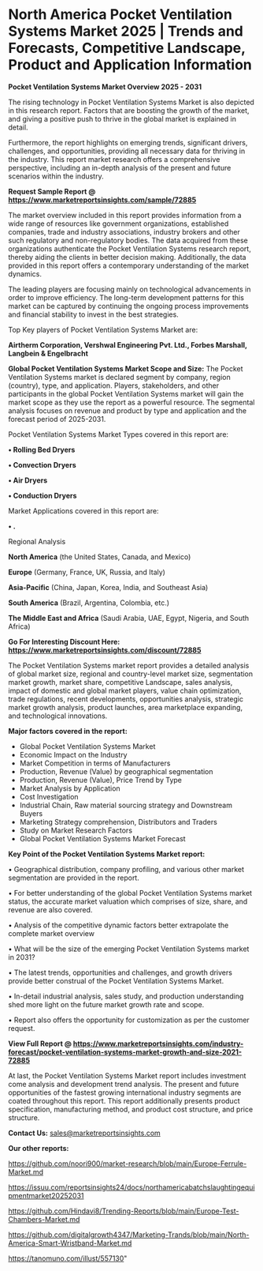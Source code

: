 # North America Pocket Ventilation Systems Market 2025 | Trends and Forecasts, Competitive Landscape, Product and Application Information

<Strong> Pocket Ventilation Systems Market Overview 2025 - 2031</strong>

The rising technology in Pocket Ventilation Systems Market is also depicted in this research report. Factors that are boosting the growth of the market, and giving a positive push to thrive in the global market is explained in detail.

Furthermore, the report highlights on emerging trends, significant drivers, challenges, and opportunities, providing all necessary data for thriving in the industry. This report market research offers a comprehensive perspective, including an in-depth analysis of the present and future scenarios within the industry.

<strong>Request Sample Report @ <a href=https://www.marketreportsinsights.com/sample/72885>https://www.marketreportsinsights.com/sample/72885</a></strong>

The market overview included in this report provides information from a wide range of resources like government organizations, established companies, trade and industry associations, industry brokers and other such regulatory and non-regulatory bodies. The data acquired from these organizations authenticate the Pocket Ventilation Systems research report, thereby aiding the clients in better decision making. Additionally, the data provided in this report offers a contemporary understanding of the market dynamics.

The leading players are focusing mainly on technological advancements in order to improve efficiency. The long-term development patterns for this market can be captured by continuing the ongoing process improvements and financial stability to invest in the best strategies.

Top Key players of Pocket Ventilation Systems Market are:

<strong>Airtherm Corporation, Vershwal Engineering Pvt. Ltd., Forbes Marshall, Langbein & Engelbracht</strong>

<strong><b>Global Pocket Ventilation Systems Market Scope and Size:</b></strong>
The Pocket Ventilation Systems market is declared segment by company, region (country), type, and application. Players, stakeholders, and other participants in the global Pocket Ventilation Systems market will gain the market scope as they use the report as a powerful resource. The segmental analysis focuses on revenue and product by type and application and the forecast period of 2025-2031.

Pocket Ventilation Systems Market Types covered in this report are:

<strong>• Rolling Bed Dryers

• Convection Dryers

• Air Dryers

• Conduction Dryers</strong>

Market Applications covered in this report are:

<strong>• .</strong> 

Regional Analysis

<strong>North America</strong> (the United States, Canada, and Mexico)

<strong>Europe</strong> (Germany, France, UK, Russia, and Italy)

<strong>Asia-Pacific</strong> (China, Japan, Korea, India, and Southeast Asia)

<strong>South America</strong> (Brazil, Argentina, Colombia, etc.)

<strong>The Middle East and Africa</strong> (Saudi Arabia, UAE, Egypt, Nigeria, and South Africa)

<strong>Go For Interesting Discount Here: <a href=https://www.marketreportsinsights.com/discount/72885>https://www.marketreportsinsights.com/discount/72885</a></strong>

The Pocket Ventilation Systems market report provides a detailed analysis of global market size, regional and country-level market size, segmentation market growth, market share, competitive Landscape, sales analysis, impact of domestic and global market players, value chain optimization, trade regulations, recent developments, opportunities analysis, strategic market growth analysis, product launches, area marketplace expanding, and technological innovations.

<strong><b>Major factors covered in the report:</b></strong>
<ul>
  <li>Global Pocket Ventilation Systems Market </li>
  <li>Economic Impact on the Industry</li>
  <li>Market Competition in terms of Manufacturers</li>
  <li>Production, Revenue (Value) by geographical segmentation</li>
  <li>Production, Revenue (Value), Price Trend by Type</li>
  <li>Market Analysis by Application</li>
  <li>Cost Investigation</li>
  <li>Industrial Chain, Raw material sourcing strategy and Downstream Buyers</li>
  <li>Marketing Strategy comprehension, Distributors and Traders</li>
  <li>Study on Market Research Factors</li>
  <li>Global Pocket Ventilation Systems Market Forecast</li>
</ul>

<strong><b>Key Point of the Pocket Ventilation Systems Market report:</b></strong>

• Geographical distribution, company profiling, and various other market segmentation are provided in the report.

• For better understanding of the global Pocket Ventilation Systems market status, the accurate market valuation which comprises of size, share, and revenue are also covered.

• Analysis of the competitive dynamic factors better extrapolate the complete market overview

• What will be the size of the emerging Pocket Ventilation Systems market in 2031?

• The latest trends, opportunities and challenges, and growth drivers provide better construal of the Pocket Ventilation Systems Market.

• In-detail industrial analysis, sales study, and production understanding shed more light on the future market growth rate and scope.

• Report also offers the opportunity for customization as per the customer request.

<strong><b>View Full Report @ <a href=https://www.marketreportsinsights.com/industry-forecast/pocket-ventilation-systems-market-growth-and-size-2021-72885>https://www.marketreportsinsights.com/industry-forecast/pocket-ventilation-systems-market-growth-and-size-2021-72885</a></b></strong>


At last, the Pocket Ventilation Systems Market report includes investment come analysis and development trend analysis. The present and future opportunities of the fastest growing international industry segments are coated throughout this report. This report additionally presents product specification, manufacturing method, and product cost structure, and price structure.

<strong>Contact Us:</strong>
sales@marketreportsinsights.com

<strong>Our other reports:</strong>

<a href=https://github.com/noori900/market-research/blob/main/Europe-Ferrule-Market.md>https://github.com/noori900/market-research/blob/main/Europe-Ferrule-Market.md</a>

<a href=https://issuu.com/reportsinsights24/docs/northamericabatchslaughtingequipmentmarket20252031>https://issuu.com/reportsinsights24/docs/northamericabatchslaughtingequipmentmarket20252031</a>

<a href=https://github.com/Hindavi8/Trending-Reports/blob/main/Europe-Test-Chambers-Market.md>https://github.com/Hindavi8/Trending-Reports/blob/main/Europe-Test-Chambers-Market.md</a>

<a href=https://github.com/digitalgrowth4347/Marketing-Trands/blob/main/North-America-Smart-Wristband-Market.md>https://github.com/digitalgrowth4347/Marketing-Trands/blob/main/North-America-Smart-Wristband-Market.md</a>

<a href=https://tanomuno.com/illust/557130>https://tanomuno.com/illust/557130</a>"
